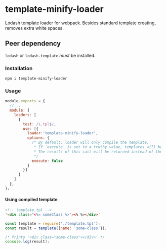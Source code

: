 # template-minify-loader

Lodash template loader for webpack. Besides standard template creating, removes extra white spaces.

## Peer dependency

`lodash` or `lodash.template` *must* be installed.

### Installation

`npm i template-minify-loader`

### Usage

```javascript
module.exports = {
  //...
  module: {
    loaders: [
      {
        test: /\.tpl$/,
        use: [{
          loader:'template-minify-loader',
          options: {
            /* By default, loader will only compile the template.
             * If `execute` is set to a truthy value, templates will be called with it.
             * The results of this call will be returned instead of the template.
             */
            execute: false            
          }
        }]
      }
    ]
  },
};
```


#### Using compiled template

```html
<!-- template.tpl -->
'<div class="<%= someClass %>"><% %></div>'
```

```javascript
const template = require('./template.tpl');
const result = template({name: 'some-class'});

/* Prints '<div class="some-class"></div>' */
console.log(result);
```
